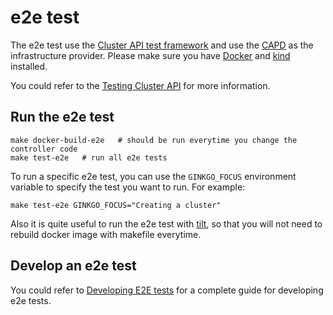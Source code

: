 # e2e test
The e2e test use the [Cluster API test framework](https://pkg.go.dev/sigs.k8s.io/cluster-api/test/framework?tab=doc) and use the [CAPD](https://github.com/kubernetes-sigs/cluster-api/tree/main/test/infrastructure/docker) as the infrastructure provider. Please make sure you have [Docker](https://docs.docker.com/install/) and [kind](https://kind.sigs.k8s.io/) installed.

You could refer to the [Testing Cluster API](https://cluster-api.sigs.k8s.io/developer/testing) for more information.

## Run the e2e test
```shell
make docker-build-e2e   # should be run everytime you change the controller code
make test-e2e   # run all e2e tests
```
To run a specific e2e test, you can use the `GINKGO_FOCUS` environment variable to specify the test you want to run. For example:
```shell
make test-e2e GINKGO_FOCUS="Creating a cluster"
```
Also it is quite useful to run the e2e test with [tilt](https://cluster-api.sigs.k8s.io/developer/tilt), so that you will not need to rebuild docker image with makefile everytime.
## Develop an e2e test
You could refer to [Developing E2E tests](https://cluster-api.sigs.k8s.io/developer/e2e) for a complete guide for developing e2e tests.